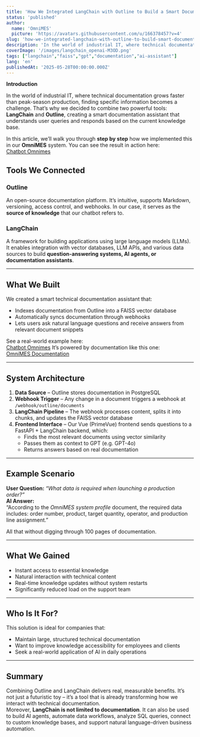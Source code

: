 ```yaml
---
title: 'How We Integrated LangChain with Outline to Build a Smart Documentation Assistant in OmniMES – a Modern Chatbot'
status: 'published'
author:
  name: 'OmniMES'
  picture: 'https://avatars.githubusercontent.com/u/166378457?v=4'
slug: 'how-we-integrated-langchain-with-outline-to-build-smart-documentation-assistant-in-omnimes'
description: 'In the world of industrial IT, where technical documentation grows faster than peak-season production, finding specific information becomes a challenge. That’s why we decided to combine two powerful tools: LangChain and Outline, creating a smart documentation assistant that understands user queries and responds based on the current knowledge base.'
coverImage: '/images/langchain_openai-M3OD.png'
tags: ["langchain","faiss","gpt","documentation","ai-assistant"]
lang: 'en'
publishedAt: '2025-05-28T00:00:00.000Z'
---
```


**Introduction**

In the world of industrial IT, where technical documentation grows faster than peak-season production, finding specific information becomes a challenge. That’s why we decided to combine two powerful tools: **LangChain** and **Outline**, creating a smart documentation assistant that understands user queries and responds based on the current knowledge base.

In this article, we’ll walk you through **step by step** how we implemented this in our **OmniMES** system. You can see the result in action here:\
[Chatbot Omnimes](https://cloud.omnimes.com/askme)

## Tools We Connected

### **Outline**

An open-source documentation platform. It’s intuitive, supports Markdown, versioning, access control, and webhooks. In our case, it serves as the **source of knowledge** that our chatbot refers to.

### **LangChain**

A framework for building applications using large language models (LLMs). It enables integration with vector databases, LLM APIs, and various data sources to build **question-answering systems, AI agents, or documentation assistants**.

---

## What We Built

We created a smart technical documentation assistant that:

- Indexes documentation from Outline into a FAISS vector database
- Automatically syncs documentation through webhooks
- Lets users ask natural language questions and receive answers from relevant document snippets

See a real-world example here:\
[Chatbot Omnimes](https://cloud.omnimes.com/askme) It’s powered by documentation like this one:\
[OmniMES Documentation](https://docs.omnimes.com/s/cb8b19e0-ec6d-4e1a-8690-b0ddd67ad1cd/doc/introduction-98dAKUj3hP)

---

## System Architecture

1. **Data Source** – Outline stores documentation in PostgreSQL
2. **Webhook Trigger** – Any change in a document triggers a webhook at `/webhook/outline/documents`
3. **LangChain Pipeline** – The webhook processes content, splits it into chunks, and updates the FAISS vector database
4. **Frontend Interface** – Our Vue (PrimeVue) frontend sends questions to a FastAPI + LangChain backend, which:
   - Finds the most relevant documents using vector similarity
   - Passes them as context to GPT (e.g. GPT-4o)
   - Returns answers based on real documentation

---

## Example Scenario

**User Question:** *“What data is required when launching a production order?”*\
**AI Answer:**\
“According to the *OmniMES system profile* document, the required data includes: order number, product, target quantity, operator, and production line assignment.”

All that without digging through 100 pages of documentation.

---

## What We Gained

- Instant access to essential knowledge
- Natural interaction with technical content
- Real-time knowledge updates without system restarts
- Significantly reduced load on the support team

---

## Who Is It For?

This solution is ideal for companies that:

- Maintain large, structured technical documentation
- Want to improve knowledge accessibility for employees and clients
- Seek a real-world application of AI in daily operations

---

## Summary

Combining Outline and LangChain delivers real, measurable benefits. It’s not just a futuristic toy – it’s a tool that is already transforming how we interact with technical documentation.\
Moreover, **LangChain is not limited to documentation**. It can also be used to build AI agents, automate data workflows, analyze SQL queries, connect to custom knowledge bases, and support natural language-driven business automation.